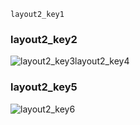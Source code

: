```ngMeta
layout2_key1
```
### layout2_key2
![layout2_key3](https://merakidebug.s3.ap-south-1.amazonaws.com/course_images/android/images/layout2_first.png)layout2_key4


### layout2_key5
![layout2_key6](https://merakidebug.s3.ap-south-1.amazonaws.com/course_images/android/images/layout2_second.png)